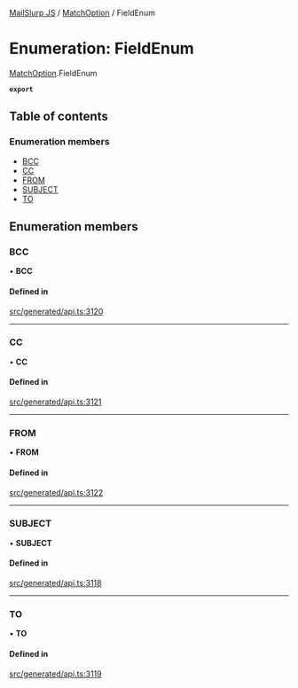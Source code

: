 [MailSlurp JS](../README.md) / [MatchOption](../modules/MatchOption.md) / FieldEnum

# Enumeration: FieldEnum

[MatchOption](../modules/MatchOption.md).FieldEnum

**`export`**

## Table of contents

### Enumeration members

- [BCC](MatchOption.FieldEnum.md#bcc)
- [CC](MatchOption.FieldEnum.md#cc)
- [FROM](MatchOption.FieldEnum.md#from)
- [SUBJECT](MatchOption.FieldEnum.md#subject)
- [TO](MatchOption.FieldEnum.md#to)

## Enumeration members

### BCC

• **BCC**

#### Defined in

[src/generated/api.ts:3120](https://github.com/mailslurp/mailslurp-client/blob/5523864/src/generated/api.ts#L3120)

___

### CC

• **CC**

#### Defined in

[src/generated/api.ts:3121](https://github.com/mailslurp/mailslurp-client/blob/5523864/src/generated/api.ts#L3121)

___

### FROM

• **FROM**

#### Defined in

[src/generated/api.ts:3122](https://github.com/mailslurp/mailslurp-client/blob/5523864/src/generated/api.ts#L3122)

___

### SUBJECT

• **SUBJECT**

#### Defined in

[src/generated/api.ts:3118](https://github.com/mailslurp/mailslurp-client/blob/5523864/src/generated/api.ts#L3118)

___

### TO

• **TO**

#### Defined in

[src/generated/api.ts:3119](https://github.com/mailslurp/mailslurp-client/blob/5523864/src/generated/api.ts#L3119)
